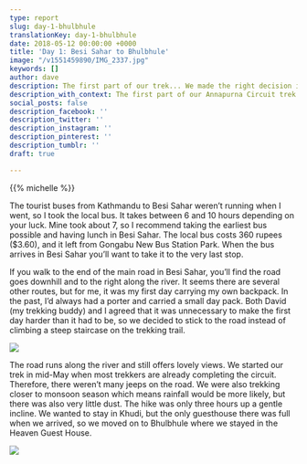 ```yaml
---
type: report
slug: day-1-bhulbhule
translationKey: day-1-bhulbhule
date: 2018-05-12 00:00:00 +0000
title: 'Day 1: Besi Sahar to Bhulbhule'
image: "/v1551459890/IMG_2337.jpg"
keywords: []
author: dave
description: The first part of our trek... We made the right decision in taking the easier path.
description_with_context: The first part of our Annapurna Circuit trek... We made the right decision in taking the easier path.
social_posts: false
description_facebook: ''
description_twitter: ''
description_instagram: ''
description_pinterest: ''
description_tumblr: ''
draft: true

---
```

{{% michelle %}}

The tourist buses from Kathmandu to Besi Sahar weren’t running when I went, so I took the local bus. 
It takes between 6 and 10 hours depending on your luck. Mine took about 7, so I recommend taking the 
earliest bus possible and having lunch in Besi Sahar. The local bus costs 360 rupees ($3.60), and it 
left from Gongabu New Bus Station Park. When the bus arrives in Besi Sahar you’ll want to take it to 
the very last stop.

If you walk to the end of the main road in Besi Sahar, you’ll find the road goes downhill and to the 
right along the river. It seems there are several other routes, but for me, it was my first day 
carrying my own backpack. In the past, I’d always had a porter and carried a small day pack. Both 
David (my trekking buddy) and I agreed that it was unnecessary to make the first day harder than it 
had to be, so we decided to stick to the road instead of climbing a steep staircase on the trekking 
trail.

![](https://res.cloudinary.com/wildernessprime/image/upload/w_800,dpr_auto/v1551459890/IMG_2337.jpg)

The road runs along the river and still offers lovely views. We started our trek in mid-May when 
most trekkers are already completing the circuit. Therefore, there weren’t many jeeps on the road. 
We were also trekking closer to monsoon season which means rainfall would be more likely, but there 
was also very little dust. The hike was only three hours up a gentle incline. We wanted to stay in 
Khudi, but the only guesthouse there was full when we arrived, so we moved on to Bhulbhule where we 
stayed in the Heaven Guest House.

![](https://res.cloudinary.com/wildernessprime/image/upload/w_800,dpr_auto/v1551459975/IMG_2339.jpg#portrait)